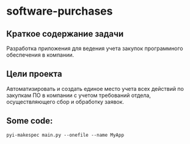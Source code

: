 # software-purchases

## Краткое содержание задачи

Разработка приложения для ведения учета закупок программного обеспечения в компании.

## Цели проекта

Автоматизировать и создать единое место учета всех действий по закупкам ПО в компании с учетом требований отдела, осуществляющего сбор и обработку заявок.


## Some code:
```
pyi-makespec main.py --onefile --name MyApp
```